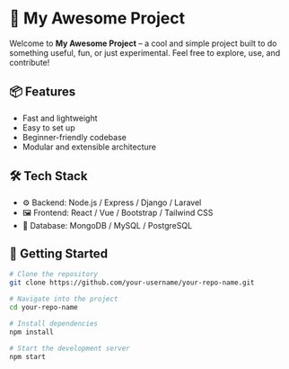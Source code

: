 # 🚀 My Awesome Project

Welcome to **My Awesome Project** – a cool and simple project built to do something useful, fun, or just experimental. Feel free to explore, use, and contribute!

## 📦 Features

- Fast and lightweight
- Easy to set up
- Beginner-friendly codebase
- Modular and extensible architecture

## 🛠️ Tech Stack

- ⚙️ Backend: Node.js / Express / Django / Laravel
- 🖼️ Frontend: React / Vue / Bootstrap / Tailwind CSS
- 💾 Database: MongoDB / MySQL / PostgreSQL

## 🚀 Getting Started

```bash
# Clone the repository
git clone https://github.com/your-username/your-repo-name.git

# Navigate into the project
cd your-repo-name

# Install dependencies
npm install

# Start the development server
npm start
